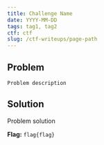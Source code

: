 ```yaml
---
title: Challenge Name
date: YYYY-MM-DD
tags: tag1, tag2
ctf: ctf
slug: /ctf-writeups/page-path
---
```

## Problem
```
Problem description
```

## Solution
Problem solution

**Flag:** ```flag{flag}```